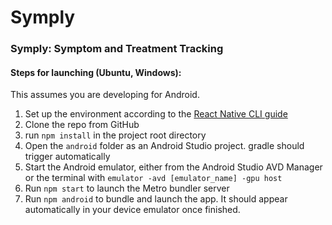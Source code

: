 # Symply
### Symply: Symptom and Treatment Tracking

#### Steps for launching (Ubuntu, Windows):
This assumes you are developing for Android.
1. Set up the environment according to the [React Native CLI guide](https://facebook.github.io/react-native/docs/getting-started.html)
2. Clone the repo from GitHub
3. run `npm install` in the project root directory
4. Open the `android` folder as an Android Studio project. gradle should trigger automatically
5. Start the Android emulator, either from the Android Studio AVD Manager or the terminal with `emulator -avd [emulator_name] -gpu host`
6. Run `npm start` to launch the Metro bundler server
7. Run `npm android` to bundle and launch the app. It should appear automatically in your device emulator once finished.
